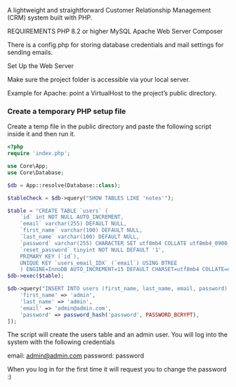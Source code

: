 A lightweight and straightforward Customer Relationship Management (CRM) system built with PHP.

REQUIREMENTS
PHP 8.2 or higher
MySQL
Apache Web Server
Composer

There is a config.php for storing database credentials and mail settings for sending emails. 

Set Up the Web Server

Make sure the project folder is accessible via your local server.

Example for Apache: point a VirtualHost to the project’s public directory.

### Create a temporary PHP setup file

Create a temp file in the public directory and paste the following script inside it and then run it.

```php
<?php 
require 'index.php';

use Core\App;
use Core\Database;

$db = App::resolve(Database::class);

$tableCheck = $db->query("SHOW TABLES LIKE 'notes'");

$table = "CREATE TABLE `users` (
    `id` int NOT NULL AUTO_INCREMENT,
    `email` varchar(255) DEFAULT NULL,
    `first_name` varchar(100) DEFAULT NULL,
    `last_name` varchar(100) DEFAULT NULL,
    `password` varchar(255) CHARACTER SET utf8mb4 COLLATE utf8mb4_0900_ai_ci NOT NULL,
    `reset_password` tinyint NOT NULL DEFAULT '1',
    PRIMARY KEY (`id`),
    UNIQUE KEY `users_email_IDX` (`email`) USING BTREE
    ) ENGINE=InnoDB AUTO_INCREMENT=15 DEFAULT CHARSET=utf8mb4 COLLATE=utf8mb4_0900_ai_ci;";
$db->exec($table);

$db->query("INSERT INTO users (first_name, last_name, email, password) VALUES(:first_name, :last_name, :email, :password)", [
    'first_name' => 'admin',
    'last_name' => 'admin',
    'email' => 'admin@admin.com',
    'password' => password_hash('password', PASSWORD_BCRYPT),
]); 
```
The script will create the users table and an admin user.
You will log into the system with the following credentials

email: admin@admin.com
password: password

When you log in for the first time it will request you to change the password :)
